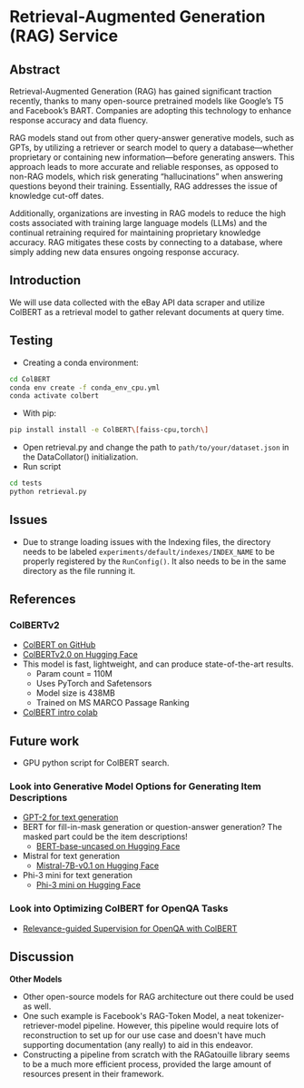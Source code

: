 # Retrieval-Augmented Generation (RAG) Service

## Abstract
Retrieval-Augmented Generation (RAG) has gained significant traction recently, thanks to many open-source pretrained models like Google’s T5 and Facebook’s BART. Companies are adopting this technology to enhance response accuracy and data fluency.

RAG models stand out from other query-answer generative models, such as GPTs, by utilizing a retriever or search model to query a database—whether proprietary or containing new information—before generating answers. This approach leads to more accurate and reliable responses, as opposed to non-RAG models, which risk generating “hallucinations” when answering questions beyond their training. Essentially, RAG addresses the issue of knowledge cut-off dates.

Additionally, organizations are investing in RAG models to reduce the high costs associated with training large language models (LLMs) and the continual retraining required for maintaining proprietary knowledge accuracy. RAG mitigates these costs by connecting to a database, where simply adding new data ensures ongoing response accuracy.

## Introduction

We will use data collected with the eBay API data scraper and utilize ColBERT as a retrieval model to gather relevant documents at query time.
<!--
## Usage
### Quick Start
- Only supports CPU right now!
- Download Docker Desktop [here](https://www.docker.com/products/docker-desktop/).
- Build and run the container
```sh
docker build -t user:colbert .
docker run -it user:colbert
```
  - This takes some time load initially (~1-2 minutes). Once loaded though answering queries is extremely quick!
- Or follow the `Testing` section below to test with conda.
-->
## Testing
- Creating a conda environment:
```sh
cd ColBERT
conda env create -f conda_env_cpu.yml
conda activate colbert
```
- With pip:
```sh
pip install install -e ColBERT\[faiss-cpu,torch\]
```
- Open retrieval.py and change the path to `path/to/your/dataset.json` in the DataCollator() initialization.
- Run script
```sh
cd tests
python retrieval.py
```

## Issues 
- Due to strange loading issues with the Indexing files, the directory needs to be labeled `experiments/default/indexes/INDEX_NAME` to be properly registered by the `RunConfig()`. It also needs to be in the same directory as the file running it.

## References

### ColBERTv2
- [ColBERT on GitHub](https://github.com/stanford-futuredata/ColBERT?tab=readme-ov-file)
- [ColBERTv2.0 on Hugging Face](https://huggingface.co/colbert-ir/colbertv2.0)
- This model is fast, lightweight, and can produce state-of-the-art results.
  - Param count = 110M
  - Uses PyTorch and Safetensors
  - Model size is 438MB
  - Trained on MS MARCO Passage Ranking
- [ColBERT intro colab](https://colab.research.google.com/github/stanford-futuredata/ColBERT/blob/main/docs/intro2new.ipynb#scrollTo=JRiOnzxtwI0j)

## Future work
- GPU python script for ColBERT search.

### Look into Generative Model Options for Generating Item Descriptions
- [GPT-2 for text generation](https://huggingface.co/openai-community/gpt2/tree/main)
- BERT for fill-in-mask generation or question-answer generation? The masked part could be the item descriptions!
  - [BERT-base-uncased on Hugging Face](https://huggingface.co/google-bert/bert-base-uncased/tree/main)
- Mistral for text generation
  - [Mistral-7B-v0.1 on Hugging Face](https://huggingface.co/mistralai/Mistral-7B-v0.1?text=My+name+is+Julien+and+I+like+to)
- Phi-3 mini for text generation
  - [Phi-3 mini on Hugging Face](https://huggingface.co/microsoft/Phi-3-mini-4k-instruct?text=Give+a+seller+description+for+the+following+item+‘Apple+Watch’)

### Look into Optimizing ColBERT for OpenQA Tasks
- [Relevance-guided Supervision for OpenQA with ColBERT](https://arxiv.org/abs/2007.00814)

## Discussion

**Other Models**
- Other open-source models for RAG architecture out there could be used as well.
- One such example is Facebook's RAG-Token Model, a neat tokenizer-retriever-model pipeline. However, this pipeline would require lots of reconstruction to set up for our use case and doesn't have much supporting documentation (any really) to aid in this endeavor.
- Constructing a pipeline from scratch with the RAGatouille library seems to be a much more efficient process, provided the large amount of resources present in their framework.

